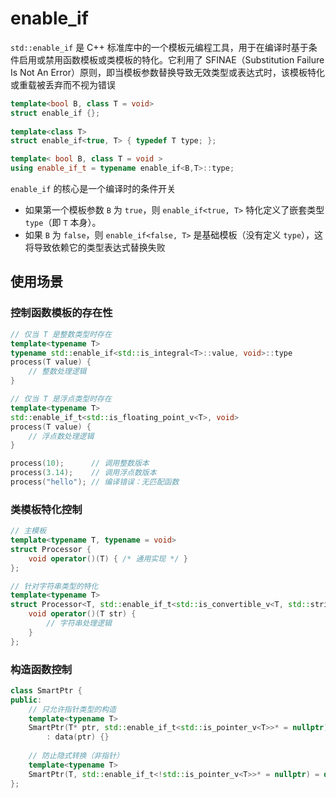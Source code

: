# enable_if

`std::enable_if` 是 C++ 标准库中的一个模板元编程工具，用于在编译时基于条件启用或禁用函数模板或类模板的特化。它利用了 SFINAE（Substitution Failure Is Not An Error）原则，即当模板参数替换导致无效类型或表达式时，该模板特化或重载被丢弃而不视为错误

```cpp
template<bool B, class T = void>
struct enable_if {};
 
template<class T>
struct enable_if<true, T> { typedef T type; };

template< bool B, class T = void >
using enable_if_t = typename enable_if<B,T>::type;
```

`enable_if` 的核心是一个编译时的条件开关

- 如果第一个模板参数 `B` 为 `true`，则 `enable_if<true, T>` 特化定义了嵌套类型 `type`（即 `T` 本身）。
- 如果 `B` 为 `false`，则 `enable_if<false, T>` 是基础模板（没有定义 `type`），这将导致依赖它的类型表达式替换失败

## 使用场景

### 控制函数模板的存在性

```cpp
// 仅当 T 是整数类型时存在
template<typename T>
typename std::enable_if<std::is_integral<T>::value, void>::type
process(T value) {
    // 整数处理逻辑
}

// 仅当 T 是浮点类型时存在
template<typename T>
std::enable_if_t<std::is_floating_point_v<T>, void>
process(T value) {
    // 浮点数处理逻辑
}

process(10);      // 调用整数版本
process(3.14);    // 调用浮点数版本
process("hello"); // 编译错误：无匹配函数
```

### 类模板特化控制

```cpp
// 主模板
template<typename T, typename = void>
struct Processor {
    void operator()(T) { /* 通用实现 */ }
};

// 针对字符串类型的特化
template<typename T>
struct Processor<T, std::enable_if_t<std::is_convertible_v<T, std::string>>> {
    void operator()(T str) {
        // 字符串处理逻辑
    }
};

```

### 构造函数控制

```cpp
class SmartPtr {
public:
    // 只允许指针类型的构造
    template<typename T>
    SmartPtr(T* ptr, std::enable_if_t<std::is_pointer_v<T>>* = nullptr)
        : data(ptr) {}
    
    // 防止隐式转换（非指针）
    template<typename T>
    SmartPtr(T, std::enable_if_t<!std::is_pointer_v<T>>* = nullptr) = delete;
};
```

